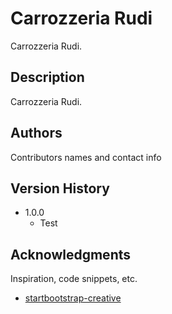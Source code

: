 # Carrozzeria Rudi

Carrozzeria Rudi.

## Description

Carrozzeria Rudi.

## Authors

Contributors names and contact info

## Version History

* 1.0.0
    * Test

## Acknowledgments

Inspiration, code snippets, etc.
* [startbootstrap-creative](https://github.com/BlackrockDigital/startbootstrap-creative)